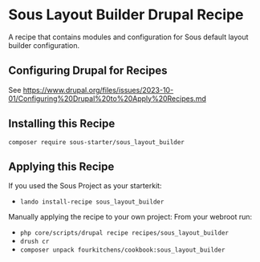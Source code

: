 # Sous Layout Builder Drupal Recipe
A recipe that contains modules and configuration for Sous default layout builder configuration.

## Configuring Drupal for Recipes

See https://www.drupal.org/files/issues/2023-10-01/Configuring%20Drupal%20to%20Apply%20Recipes.md

## Installing this Recipe

`composer require sous-starter/sous_layout_builder`

## Applying this Recipe

If you used the Sous Project as your starterkit:
- `lando install-recipe sous_layout_builder`

Manually applying the recipe to your own project:
From your webroot run:
- `php core/scripts/drupal recipe recipes/sous_layout_builder`
- `drush cr`
- `composer unpack fourkitchens/cookbook:sous_layout_builder`
